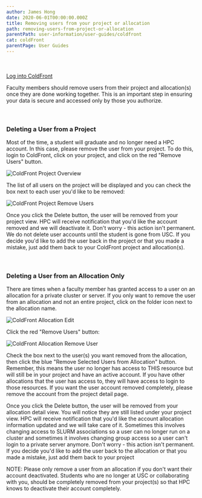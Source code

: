 ```yaml
---
author: James Hong
date: 2020-06-01T00:00:00.000Z
title: Removing users from your project or allocation
path: removing-users-from-project-or-allocation
parentPath: user-information/user-guides/coldfront
cat: coldFront
parentPage: User Guides
---
```


&nbsp;  
&nbsp;  
[Log into ColdFront](https://hpcaccount.usc.edu/)  

Faculty members should remove users from their project and allocation(s) once they are done working together.  This is an important step in ensuring your data is secure and accessed only by those you authorize.  
&nbsp;  
&nbsp;  
### Deleting a User from a Project

Most of the time, a student will graduate and no longer need a HPC account.  In this case, please remove the user from your project.  To do this, login to ColdFront, click on your project, and click on the red "Remove Users" button.  

![ColdFront Project Overview](/images/coldfront_project_overview.png)


The list of all users on the project will be displayed and you can check the box next to each user you'd like to be removed:  

![ColdFront Project Remove Users](/images/coldfront_project_removeusers.jpg)


Once you click the Delete button, the user will be removed from your project view.  HPC will receive notification that you'd like the account removed and we will deactivate it.  Don't worry - this action isn't permanent.  We do not delete user accounts until the student is gone from USC.  If you decide you'd like to add the user back in the project or that you made a mistake, just add them back to your ColdFront project and allocation(s).
&nbsp;  
&nbsp;  
&nbsp;  
### Deleting a User from an Allocation Only

There are times when a faculty member has granted access to a user on an allocation for a private cluster or server.  If you only want to remove the user from an allocation and not an entire project, click on the folder icon next to the allocation name.  

![ColdFront Allocation Edit](/images/coldfront_allocation_edit.png)

Click the red "Remove Users" button:  

![ColdFront Allocation Remove User](/images/coldfront_allocation_removeuser.png)

Check the box next to the user(s) you want removed from the allocation, then click the blue "Remove Selected Users from Allocation" button.  Remember, this means the user no longer has access to THIS resource but will still be in your project and have an active account.  If you have other allocations that the user has access to, they will have access to login to those resources.  If you want the user account removed completely, please remove the account from the project detail page.

Once you click the Delete button, the user will be removed from your allocation detail view.  You will notice they are still listed under your project view.  HPC will receive notification that you'd like the account allocation information updated and we will take care of it.  Sometimes this involves changing access to SLURM associations so a user can no longer run on a cluster and sometimes it involves changing group access so a user can't login to a private server anymore.  Don't worry - this action isn't permanent.  If you decide you'd like to add the user back to the allocation or that you made a mistake, just add them back to your project

NOTE: Please only remove a user from an allocation if you don't want their account deactivated.  Students who are no longer at USC or collaborating with you, should be completely removed from your project(s) so that HPC knows to deactivate their account completely.


